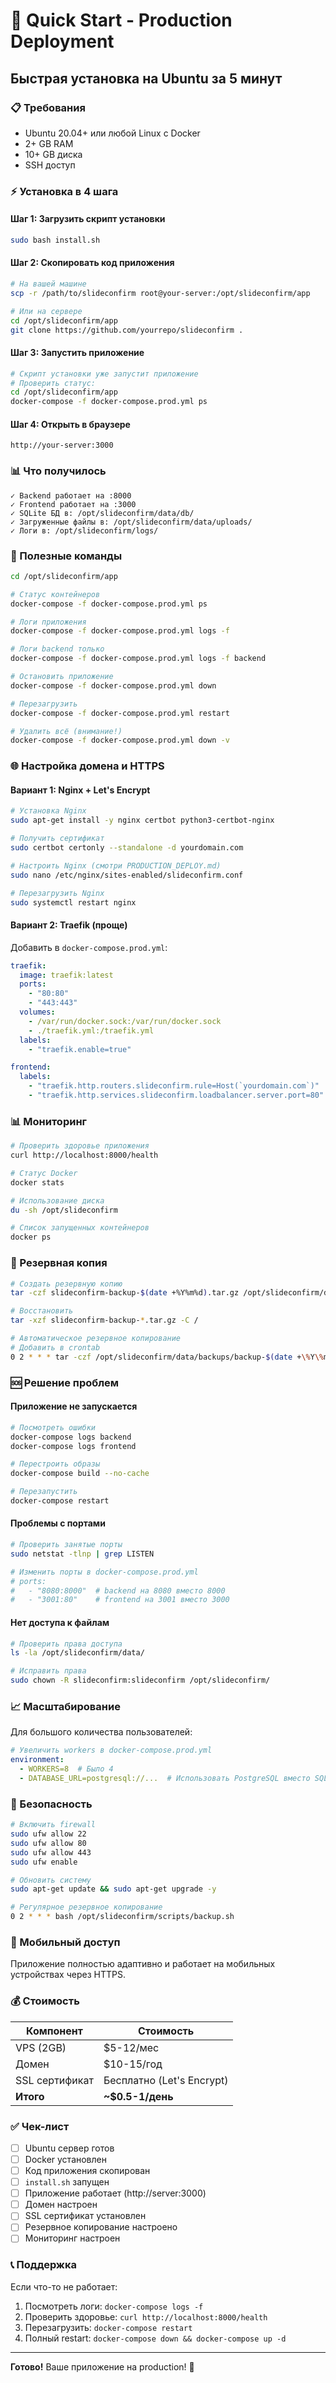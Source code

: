 # 🚀 Quick Start - Production Deployment

## Быстрая установка на Ubuntu за 5 минут

### 📋 Требования

- Ubuntu 20.04+ или любой Linux с Docker
- 2+ GB RAM
- 10+ GB диска
- SSH доступ

### ⚡ Установка в 4 шага

#### Шаг 1: Загрузить скрипт установки

```bash
sudo bash install.sh
```

#### Шаг 2: Скопировать код приложения

```bash
# На вашей машине
scp -r /path/to/slideconfirm root@your-server:/opt/slideconfirm/app

# Или на сервере
cd /opt/slideconfirm/app
git clone https://github.com/yourrepo/slideconfirm .
```

#### Шаг 3: Запустить приложение

```bash
# Скрипт установки уже запустит приложение
# Проверить статус:
cd /opt/slideconfirm/app
docker-compose -f docker-compose.prod.yml ps
```

#### Шаг 4: Открыть в браузере

```
http://your-server:3000
```

### 📊 Что получилось

```
✓ Backend работает на :8000
✓ Frontend работает на :3000
✓ SQLite БД в: /opt/slideconfirm/data/db/
✓ Загруженные файлы в: /opt/slideconfirm/data/uploads/
✓ Логи в: /opt/slideconfirm/logs/
```

### 🔧 Полезные команды

```bash
cd /opt/slideconfirm/app

# Статус контейнеров
docker-compose -f docker-compose.prod.yml ps

# Логи приложения
docker-compose -f docker-compose.prod.yml logs -f

# Логи backend только
docker-compose -f docker-compose.prod.yml logs -f backend

# Остановить приложение
docker-compose -f docker-compose.prod.yml down

# Перезагрузить
docker-compose -f docker-compose.prod.yml restart

# Удалить всё (внимание!)
docker-compose -f docker-compose.prod.yml down -v
```

### 🌐 Настройка домена и HTTPS

#### Вариант 1: Nginx + Let's Encrypt

```bash
# Установка Nginx
sudo apt-get install -y nginx certbot python3-certbot-nginx

# Получить сертификат
sudo certbot certonly --standalone -d yourdomain.com

# Настроить Nginx (смотри PRODUCTION_DEPLOY.md)
sudo nano /etc/nginx/sites-enabled/slideconfirm.conf

# Перезагрузить Nginx
sudo systemctl restart nginx
```

#### Вариант 2: Traefik (проще)

Добавить в `docker-compose.prod.yml`:

```yaml
traefik:
  image: traefik:latest
  ports:
    - "80:80"
    - "443:443"
  volumes:
    - /var/run/docker.sock:/var/run/docker.sock
    - ./traefik.yml:/traefik.yml
  labels:
    - "traefik.enable=true"

frontend:
  labels:
    - "traefik.http.routers.slideconfirm.rule=Host(`yourdomain.com`)"
    - "traefik.http.services.slideconfirm.loadbalancer.server.port=80"
```

### 📊 Мониторинг

```bash
# Проверить здоровье приложения
curl http://localhost:8000/health

# Статус Docker
docker stats

# Использование диска
du -sh /opt/slideconfirm

# Список запущенных контейнеров
docker ps
```

### 💾 Резервная копия

```bash
# Создать резервную копию
tar -czf slideconfirm-backup-$(date +%Y%m%d).tar.gz /opt/slideconfirm/data/

# Восстановить
tar -xzf slideconfirm-backup-*.tar.gz -C /

# Автоматическое резервное копирование
# Добавить в crontab
0 2 * * * tar -czf /opt/slideconfirm/data/backups/backup-$(date +\%Y\%m\%d).tar.gz /opt/slideconfirm/data/
```

### 🆘 Решение проблем

#### Приложение не запускается

```bash
# Посмотреть ошибки
docker-compose logs backend
docker-compose logs frontend

# Перестроить образы
docker-compose build --no-cache

# Перезапустить
docker-compose restart
```

#### Проблемы с портами

```bash
# Проверить занятые порты
sudo netstat -tlnp | grep LISTEN

# Изменить порты в docker-compose.prod.yml
# ports:
#   - "8080:8000"  # backend на 8080 вместо 8000
#   - "3001:80"    # frontend на 3001 вместо 3000
```

#### Нет доступа к файлам

```bash
# Проверить права доступа
ls -la /opt/slideconfirm/data/

# Исправить права
sudo chown -R slideconfirm:slideconfirm /opt/slideconfirm/
```

### 📈 Масштабирование

Для большого количества пользователей:

```yaml
# Увеличить workers в docker-compose.prod.yml
environment:
  - WORKERS=8  # Было 4
  - DATABASE_URL=postgresql://...  # Использовать PostgreSQL вместо SQLite
```

### 🔐 Безопасность

```bash
# Включить firewall
sudo ufw allow 22
sudo ufw allow 80
sudo ufw allow 443
sudo ufw enable

# Обновить систему
sudo apt-get update && sudo apt-get upgrade -y

# Регулярное резервное копирование
0 2 * * * bash /opt/slideconfirm/scripts/backup.sh
```

### 📱 Мобильный доступ

Приложение полностью адаптивно и работает на мобильных устройствах через HTTPS.

### 💰 Стоимость

| Компонент | Стоимость |
|-----------|-----------|
| VPS (2GB) | $5-12/мес |
| Домен | $10-15/год |
| SSL сертификат | Бесплатно (Let's Encrypt) |
| **Итого** | **~$0.5-1/день** |

### ✅ Чек-лист

- [ ] Ubuntu сервер готов
- [ ] Docker установлен
- [ ] Код приложения скопирован
- [ ] `install.sh` запущен
- [ ] Приложение работает (http://server:3000)
- [ ] Домен настроен
- [ ] SSL сертификат установлен
- [ ] Резервное копирование настроено
- [ ] Мониторинг настроен

### 📞 Поддержка

Если что-то не работает:

1. Посмотреть логи: `docker-compose logs -f`
2. Проверить здоровье: `curl http://localhost:8000/health`
3. Перезагрузить: `docker-compose restart`
4. Полный restart: `docker-compose down && docker-compose up -d`

---

**Готово!** Ваше приложение на production! 🎉

